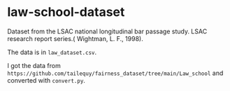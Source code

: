 # law-school-dataset
Dataset from the LSAC national longitudinal bar passage study. LSAC research report series.( Wightman, L. F., 1998).

The data is in `law_dataset.csv`.

I got the data from `https://github.com/tailequy/fairness_dataset/tree/main/Law_school` and converted with `convert.py`.

